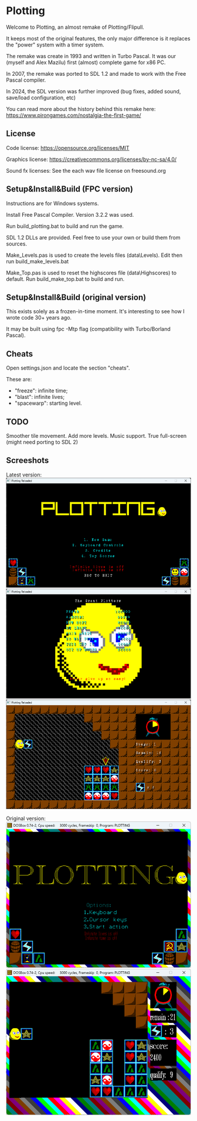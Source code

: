 # Plotting

Welcome to Plotting, an almost remake of Plotting/Flipull.

It keeps most of the original features, the only major difference is it replaces the "power" system with a timer system.

The remake was create in 1993 and written in Turbo Pascal. It was our (myself and Alex Mazilu) first (almost) complete game for x86 PC.

In 2007, the remake was ported to SDL 1.2 and made to work with the Free Pascal compiler.

In 2024, the SDL version was further improved (bug fixes, added sound, save/load configuration, etc)

You can read more about the history behind this remake here: https://www.pirongames.com/nostalgia-the-first-game/

## License

Code license:
https://opensource.org/licenses/MIT

Graphics license:
https://creativecommons.org/licenses/by-nc-sa/4.0/

Sound fx licenses:
See the each wav file license on freesound.org

## Setup&Install&Build (FPC version)
Instructions are for Windows systems.

Install Free Pascal Compiler. Version 3.2.2 was used.

Run build_plotting.bat to build and run the game.

SDL 1.2 DLLs are provided. Feel free to use your own or build them from sources.

Make_Levels.pas is used to create the levels files (data\Levels). Edit then run build_make_levels.bat

Make_Top.pas is used to reset the highscores file (data\Highscores) to default. Run build_make_top.bat to build and run.

## Setup&Install&Build (original version)
This exists solely as a frozen-in-time moment. It's interesting to see how I wrote code 30+ years ago.

It may be built using fpc -Mtp flag (compatibility with Turbo/Borland Pascal).

## Cheats
Open settings.json and locate the section "cheats".

These are:
* "freeze": infinite time;
* "blast": infinite lives;
* "spacewarp": starting level.

## TODO
Smoother tile movement.
Add more levels.
Music support.
True full-screen (might need porting to SDL 2)

## Screeshots

Latest version:
![plotting menu](.media/plotting_menu.png "Main Menu")
![plotting highscores](.media/plotting_highscores.png "Highscores")
![plotting gameplay](.media/plotting_gameplay.png "Gameplay")

Original version:
![plotting 1993 menu](.media/plotting_1993_menu.png "Main Menu")
![plotting 1993 gameplay](.media/plotting_1993_gameplay.png "Gameplay")
